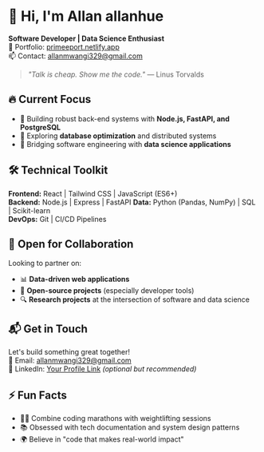 
# 👋 Hi, I'm Allan allanhue 

**Software Developer | Data Science Enthusiast**  
📍 Portfolio: [primeeport.netlify.app](https://primeeport.netlify.app/)  
📫 Contact: [allanmwangi329@gmail.com](mailto:allanmwangi329@gmail.com)  

> *"Talk is cheap. Show me the code."* — Linus Torvalds  

## 🔥 Current Focus
- 🚀 Building robust back-end systems with **Node.js, FastAPI, and PostgreSQL**
- 🧠 Exploring **database optimization** and distributed systems
- 🤖 Bridging software engineering with **data science applications**

## 🛠️ Technical Toolkit
**Frontend:** React | Tailwind CSS | JavaScript (ES6+)  
**Backend:** Node.js | Express | FastAPI 
**Data:** Python (Pandas, NumPy) | SQL | Scikit-learn  
**DevOps:** Git | CI/CD Pipelines  

## 🌱 Open for Collaboration
Looking to partner on:
- 📊 **Data-driven web applications**
- 🧩 **Open-source projects** (especially developer tools)
- 🔍 **Research projects** at the intersection of software and data science

## 📬 Get in Touch
Let's build something great together!  
📧 Email: [allanmwangi329@gmail.com](mailto:allanmwangi329@gmail.com)  
💼 LinkedIn: [Your Profile Link]() *(optional but recommended)*  

## ⚡ Fun Facts
- 🏋️‍♂️ Combine coding marathons with weightlifting sessions
- 📚 Obsessed with tech documentation and system design patterns
- 🌍 Believe in "code that makes real-world impact"

